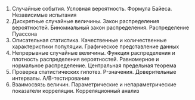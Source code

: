 1. Случайные события. Условная вероятность. Формула Байеса. Независимые испытания
2. Дискретные случайные величины. Закон распределения вероятностей. Биномиальный закон распределения. Распределение Пуассона
3. Описательная статистика. Качественные и количественные характеристики популяции. Графическое представление данных
4. Непрерывные случайные величины. Функция распределения и плотность распределения вероятностей. Равномерное и нормальное распределение. Центральная предельная теорема
5. Проверка статистических гипотез. P-значения. Доверительные интервалы. A/B-тестирование
6. Взаимосвязь величин. Параметрические и непараметрические показатели корреляции. Корреляционный анализ
